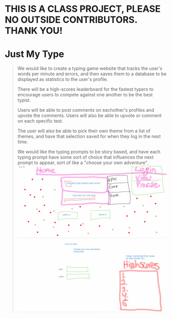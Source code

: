 # THIS IS A CLASS PROJECT, PLEASE NO OUTSIDE CONTRIBUTORS. THANK YOU! 
# Just My Type

> We would like to create a typing game website that tracks the user's words per minute and errors, and then saves them to a database to be displayed as statistics to the user's profile.
>
> There will be a high-scores leaderboard for the fastest typers to encourage users to compete against one another to be the best typist.
>
> Users will be able to post comments on eachother's profiles and upvote the comments. Users will also be able to upvote or comment on each specific test.
>
> The user will also be able to pick their own theme from a list of themes, and have that selection saved for when they log in the next time.
>
> We would like the typing prompts to be story based, and have each typing prompt have some sort of choice that influences the next prompt to appear, sort of like a "choose your own adventure".
![Screenshot1](/SCREENSHOT1.JPG)
![Screenshot2](/SCREENSHOT2.JPG)
